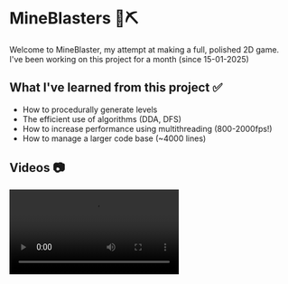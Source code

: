 # MineBlasters 🧨⛏️

Welcome to MineBlaster, my attempt at making a full, polished 2D game. I've been working on this project for a month (since 15-01-2025)

## What I've learned from this project ✅
- How to procedurally generate levels
- The efficient use of algorithms (DDA, DFS)
- How to increase performance using multithreading (800-2000fps!)
- How to manage a larger code base (~4000 lines)

## Videos 📷

![](Videos/Start.mp4)
